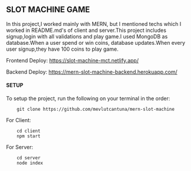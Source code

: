 ## SLOT MACHINE GAME
In this project,I worked mainly with MERN, but I mentioned techs which I worked in README.md's of client and server.This project includes signup,login with all validations and play game.I used MongoDB as database.When a user spend or win coins, database updates.When every user signup,they have 100 coins to play game.

Frontend Deploy: https://slot-machine-mct.netlify.app/

Backend Deploy: https://mern-slot-machine-backend.herokuapp.com/

#### SETUP
To setup the project, run the following on your terminal in the order:

```
    git clone https://github.com/mevlutcantuna/mern-slot-machine
```
    
For Client:
```
    cd client
    npm start
```

For Server:
```
    cd server
    node index
```